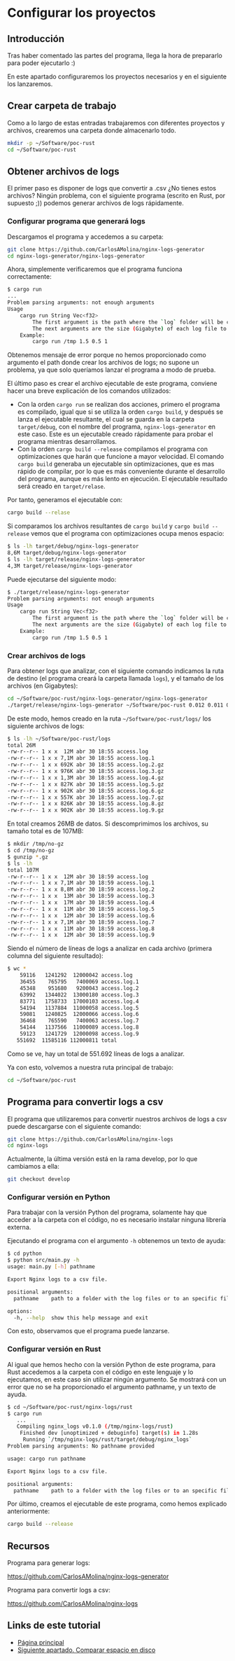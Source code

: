 # Configurar los proyectos


## Introducción

Tras haber comentado las partes del programa, llega la hora de prepararlo para poder ejecutarlo :)

En este apartado configuraremos los proyectos necesarios y en el siguiente los lanzaremos.

## Crear carpeta de trabajo

Como a lo largo de estas entradas trabajaremos con diferentes proyectos y archivos, crearemos una carpeta donde almacenarlo todo.

```bash
mkdir -p ~/Software/poc-rust
cd ~/Software/poc-rust
```

## Obtener archivos de logs

El primer paso es disponer de logs que convertir a .csv ¿No tienes estos archivos? Ningún problema, con el siguiente programa (escrito en Rust, por supuesto ;)) podemos generar archivos de logs rápidamente.

### Configurar programa que generará logs

Descargamos el programa y accedemos a su carpeta:

```bash
git clone https://github.com/CarlosAMolina/nginx-logs-generator
cd nginx-logs-generator/nginx-logs-generator
```

Ahora, simplemente verificaremos que el programa funciona correctamente:

```bash
$ cargo run
...
Problem parsing arguments: not enough arguments
Usage
    cargo run String Vec<f32>
        The first argument is the path where the `log` folder will be created to save the log files.
        The next arguments are the size (Gigabyte) of each log file to be generated.
    Example:
        cargo run /tmp 1.5 0.5 1

```

Obtenemos mensaje de error porque no hemos proporcionado como argumento el path donde crear los archivos de logs; no supone un problema, ya que solo queríamos lanzar el programa a modo de prueba.

El último paso es crear el archivo ejecutable de este programa, conviene hacer una breve explicación de los comandos utilizados:

- Con la orden `cargo run` se realizan dos acciones, primero el programa es compilado, igual que si se utiliza la orden `cargo build`, y después se lanza el ejecutable resultante, el cual se guarda en la carpeta `target/debug`, con el nombre del programa, `nginx-logs-generator` en este caso. Este es un ejecutable creado rápidamente para probar el programa mientras desarrollamos.
- Con la orden `cargo build --release` compilamos el programa con optimizaciones que harán que funcione a mayor velocidad. El comando `cargo build` generaba un ejecutable sin optimizaciones, que es mas rápido de compilar, por lo que es más conveniente durante el desarrollo del programa, aunque es más lento en ejecución. El ejecutable resultado será creado en `target/relase`.

Por tanto, generamos el ejecutable con:

```bash
cargo build --relase
```

Si comparamos los archivos resultantes de `cargo build` y `cargo build --release` vemos que el programa con optimizaciones ocupa menos espacio:

```bash
$ ls -lh target/debug/nginx-logs-generator
8,6M target/debug/nginx-logs-generator
$ ls -lh target/release/nginx-logs-generator
4,3M target/release/nginx-logs-generator
```

Puede ejecutarse del siguiente modo:

```bash
$ ./target/release/nginx-logs-generator
Problem parsing arguments: not enough arguments
Usage
    cargo run String Vec<f32>
        The first argument is the path where the `log` folder will be created to save the log files.
        The next arguments are the size (Gigabyte) of each log file to be generated.
    Example:
        cargo run /tmp 1.5 0.5 1
```

### Crear archivos de logs

Para obtener logs que analizar, con el siguiente comando indicamos la ruta de destino (el programa creará la carpeta llamada `logs`), y el tamaño de los archivos (en Gigabytes):

```bash
cd ~/Software/poc-rust/nginx-logs-generator/nginx-logs-generator
./target/release/nginx-logs-generator ~/Software/poc-rust 0.012 0.011 0.0074 0.012 0.011 0.017 0.013 0.0092 0.0074 0.012
```

De este modo, hemos creado en la ruta `~/Software/poc-rust/logs/` los siguiente archivos de logs:

```bash
$ ls -lh ~/Software/poc-rust/logs
total 26M
-rw-r--r-- 1 x x  12M abr 30 18:55 access.log
-rw-r--r-- 1 x x 7,1M abr 30 18:55 access.log.1
-rw-r--r-- 1 x x 692K abr 30 18:55 access.log.2.gz
-rw-r--r-- 1 x x 976K abr 30 18:55 access.log.3.gz
-rw-r--r-- 1 x x 1,3M abr 30 18:55 access.log.4.gz
-rw-r--r-- 1 x x 827K abr 30 18:55 access.log.5.gz
-rw-r--r-- 1 x x 902K abr 30 18:55 access.log.6.gz
-rw-r--r-- 1 x x 557K abr 30 18:55 access.log.7.gz
-rw-r--r-- 1 x x 826K abr 30 18:55 access.log.8.gz
-rw-r--r-- 1 x x 902K abr 30 18:55 access.log.9.gz
```

En total creamos 26MB de datos. Si descomprimimos los archivos, su tamaño total es de 107MB:

```bash
$ mkdir /tmp/no-gz
$ cd /tmp/no-gz
$ gunzip *.gz
$ ls -lh
total 107M
-rw-r--r-- 1 x x  12M abr 30 18:59 access.log
-rw-r--r-- 1 x x 7,1M abr 30 18:59 access.log.1
-rw-r--r-- 1 x x 8,8M abr 30 18:59 access.log.2
-rw-r--r-- 1 x x  13M abr 30 18:59 access.log.3
-rw-r--r-- 1 x x  17M abr 30 18:59 access.log.4
-rw-r--r-- 1 x x  11M abr 30 18:59 access.log.5
-rw-r--r-- 1 x x  12M abr 30 18:59 access.log.6
-rw-r--r-- 1 x x 7,1M abr 30 18:59 access.log.7
-rw-r--r-- 1 x x  11M abr 30 18:59 access.log.8
-rw-r--r-- 1 x x  12M abr 30 18:59 access.log.9
```

Siendo el número de líneas de logs a analizar en cada archivo (primera columna del siguiente resultado):

```bash
$ wc *
    59116   1241292  12000042 access.log
    36455    765795   7400069 access.log.1
    45348    951680   9200043 access.log.2
    63992   1344022  13000180 access.log.3
    83771   1758733  17000103 access.log.4
    54194   1137884  11000058 access.log.5
    59081   1240825  12000066 access.log.6
    36468    765590   7400063 access.log.7
    54144   1137566  11000089 access.log.8
    59123   1241729  12000098 access.log.9
   551692  11585116 112000811 total
```

Como se ve, hay un total de 551.692 líneas de logs a analizar.

Ya con esto, volvemos a nuestra ruta principal de trabajo:

```bash
cd ~/Software/poc-rust
```

## Programa para convertir logs a csv

El programa que utilizaremos para convertir nuestros archivos de logs a csv puede descargarse con el siguiente comando:

```bash
git clone https://github.com/CarlosAMolina/nginx-logs
cd nginx-logs
```

Actualmente, la última versión está en la rama develop, por lo que cambiamos a ella:

```bash
git checkout develop
```

### Configurar versión en Python

Para trabajar con la versión Python del programa, solamente hay que acceder a la carpeta con el código, no es necesario instalar ninguna librería externa.

Ejecutando el programa con el argumento `-h` obtenemos un texto de ayuda:

```bash
$ cd python
$ python src/main.py -h
usage: main.py [-h] pathname

Export Nginx logs to a csv file.

positional arguments:
  pathname    path to a folder with the log files or to an specific file

options:
  -h, --help  show this help message and exit
```

Con esto, observamos que el programa puede lanzarse.

### Configurar versión en Rust

Al igual que hemos hecho con la versión Python de este programa, para Rust accedemos a la carpeta con el código en este lenguaje y lo ejecutamos, en este caso sin utilizar ningún argumento. Se mostrará con un error que no se ha proporcionado el argumento pathname, y un texto de ayuda.

```bash
$ cd ~/Software/poc-rust/nginx-logs/rust
$ cargo run
   ...
   Compiling nginx_logs v0.1.0 (/tmp/nginx-logs/rust)
    Finished dev [unoptimized + debuginfo] target(s) in 1.28s
     Running `/tmp/nginx-logs/rust/target/debug/nginx_logs`
Problem parsing arguments: No pathname provided

usage: cargo run pathname

Export Nginx logs to a csv file.

positional arguments:
  pathname    path to a folder with the log files or to an specific file
```

Por último, creamos el ejecutable de este programa, como hemos explicado anteriormente:

```bash
cargo build --release
```

## Recursos

Programa para generar logs:

<https://github.com/CarlosAMolina/nginx-logs-generator>

Programa para convertir logs a csv:

<https://github.com/CarlosAMolina/nginx-logs>

## Links de este tutorial

- [Página principal](introduction.html)
- [Siguiente apartado. Comparar espacio en disco](07-compare-size.html)


